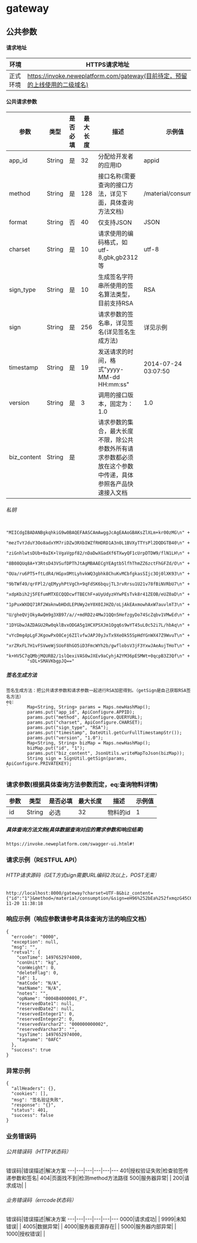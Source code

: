 ﻿# gateway

## 公共参数
#### 请求地址



环境 | HTTPS请求地址
---|---
正式环境| https://invoke.neweplatform.com/gateway(目前待定，预留的上线使用的二级域名)

#### 公共请求参数


参数|类型|是否必填|最大长度|描述|示例值
---|---|---|---|---|---
app_id |String|是|32|分配给开发者的应用ID|appid
method |String|是|128|接口名称(需要查询的接口方法，详见下面，具体查询方法文档)|/material/consumption
format |String|否|40|仅支持JSON|JSON
charset|String|是|10|请求使用的编码格式，如utf-8,gbk,gb2312等|utf-8
sign_type|String|是|10|生成签名字符串所使用的签名算法类型，目前支持RSA|RSA
sign|String|是|256|请求参数的签名串，详见签名(详见签名生成方法)|详见示例
timestamp|String|是|19|发送请求的时间，格式"yyyy-MM-dd HH:mm:ss"|2014-07-24 03:07:50
version|String|是|3|调用的接口版本，固定为：1.0|1.0
biz_content|String|是|               |请求参数的集合，最大长度不限，除公共参数外所有请求参数都必须放在这个参数中传递，具体参照各产品快速接入文档|

###### 私钥

            "MIICdgIBADANBgkqhkiG9w0BAQEFAASCAmAwggJcAgEAAoGBAKsZlXLm+kr00zMG\n" +
            "mezTvYJduY3Oo8adxYM7riDZw3RXbIWZfRHDRD1A3n0L1BVXyTTYsPl2DQDGTB40\n" +
            "ziGnhlwtsDUb+0aIK+lVgaVgpf82/nDaDwXGadXf6TXwyQF1cUrpDTDW9/flN1LH\n" +
            "8B08QUq8A+Y3RtsD43VSufDPThJtAgMBAAECgYEAgtb5lfhThmZZ6zctFhGFZd/O\n" +
            "OUa/ru6PT5+ftLdR4/HGpxOMtLyhvkWQ3gbhk8ChuKvMCbfgkasSIjc3Oj0lXK93\n" +
            "9bTWf49/qrFPl2/qEMyyhPtVgCh+9qFdSK6bqujTL3rvRrsu1U21v78fBiNVRbU7\n" +
            "xdpKbih2j5FEfumMTXECQQDcwfTBEChF+aUyUdyzHYwPEsTvk8r41ZEOB/eUZ0aD\n" +
            "1pPuxWXDQ71Rf2WaknwbHDdLEPUWy2eY0X0IJHZO/oLjAkEAxmowhAxW7auvlmT3\n" +
            "U/gheQVjOkyAwQm9g3XB97/a//+mdRD2z4MwJ1QQn5HefzgyDo74ScZqbv1VMwEd\n" +
            "1DYGbwJAZDAGU2Rw0qklBvxODGA5g1HCXPSXJm1Ogq6s9wYT45uL0c52i7L/hbAq\n" +
            "vYcDmg4pLgFJKgowPxO8Cej6ZIlvfwJAPJ0yJxTx9XeOk55SpHdYGnWX47Z9WvuT\n" +
            "xrZRxFL7H1vFSVweWjSUoF8hGO5iD3FmcWYh2b/gwflobsV3jF3YxwJAeAujTHoT\n" +
            "k+HV5C7qQMbjMQURB2/1slQexiVAS0wJXEv9aCyhjA2YM36pESMWt+0qcpB3Z3Qf\n" +
            "sDL+SMAVKbgpJQ=="

##### 签名生成方法
```
签名生成方法：把公共请求参数和请求参数一起进行RSA加密得到。（getSign是自己获取RSA签名方法）
eq:
`       Map<String, String> params = Maps.newHashMap();
        params.put("app_id", ApiConfigure.APPID);
        params.put("method", ApiConfigure.QUERYURL);
        params.put("charset", ApiConfigure.CHARSET);
        params.put("sign_type", "RSA");
        params.put("timestamp", DateUtil.getCurFullTimestampStr());
        params.put("version", "1.0");
        Map<String, String> bizMap = Maps.newHashMap();
        bizMap.put("id", "1");
        params.put("biz_content", JsonUtils.writeMapToJson(bizMap));
        String sign = SignUtil.getSign(params, ApiConfigure.PRIVATEKEY);
`
```
### 请求参数(根据具体查询方法参数而定，eq:查询物料详情)
参数|类型|是否必填|最大长度|描述|示例值
---|---|---|---|---|---
id|String|必选|32|物料的id|1
##### 具体查询方法文档(具体数据查询对应的需求参数和响应结果)

    https://invoke.neweplatform.com/swagger-ui.html#!

### 请求示例（RESTFUL API）
###### HTTP请求源码（GET方式sign需要URL编码2次以上，POST无需）
```
http://localhost:8000/gateway?charset=UTF-8&biz_content={"id":"1"}&method=/material/consumption/&sign=eH96%252bEa%252fxmqzG45C68rG2tJkcUEsq%252b%252blDFuOkcV4c8JOSz%252f6VYqi66ugFvLUg32ajE%252fibbp4pMmpzH56eYISyJhCQlFrcrdDXBUXKciiTf0fwp0kZ2mTgCDq6gqWIXJNSsnwsWAJRoHUp2fRZRFQ5Rb%252bZf8bu3RRU1KufeeNYC0%253d&app_id=openid&sign_type=RSA&version=1.0&timestamp=2017-11-20 11:38:18
```
### 响应示例（响应参数请参考具体查询方法的响应文档）
```
{
  "errcode": "0000",
  "exception": null,
  "msg": "",
  "retval": {
    "conTime": 1497652974000,
    "conUnit": "kg",
    "conWeight": 0,
    "deleteFlag": 0,
    "id": 1,
    "matCode": "N/A",
    "matName": "N/A",
    "notes": "",
    "opName": "0004B4000001_F",
    "reservedDate1": null,
    "reservedDate2": null,
    "reservedInteger1": 0,
    "reservedInteger2": 0,
    "reservedVarchar2": "000000000002",
    "reservedVarchar3": "",
    "sysTime": 1497652974000,
    "tagname": "0AFC"
  },
  "success": true
}
```
### 异常示例

```
{
  "allHeaders": {},
  "cookies": [],
  "msg": "签名验证失败",
  "response": "{}",
  "status": 401,
  "success": false
}
```
### 业务错误码
###### 公共错误码（HTTP状态码）
错误码|错误描述|解决方案
---|---|---|---|---|---
401|授权验证失败|检查验签传递参数和签名|
404|页面找不到|检测method方法路径
500|服务器异常| |
200|请求成功| |
###### 业务错误码（errcode状态码）
错误码|错误描述|解决方案
---|---|---|---|---|---
0000|请求成功| |
9999|未知错误| |
4005|数据异常| |
4000|服务器资源存在| |
5000|服务器内部异常| |
1000|授权错误| |


